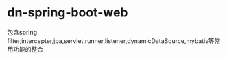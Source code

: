 # dn-spring-boot-web
包含spring filter,intercepter,jpa,servlet,runner,listener,dynamicDataSource,mybatis等常用功能的整合
